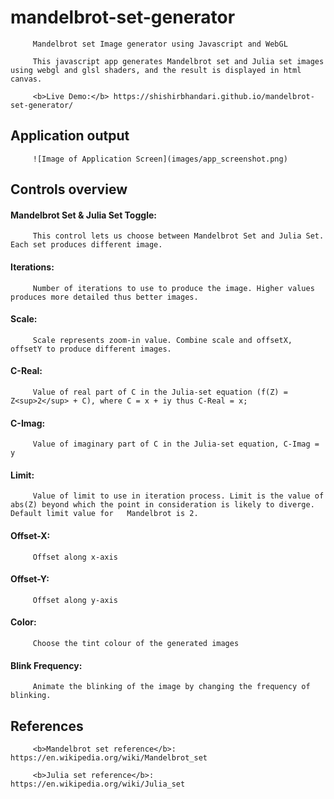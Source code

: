 # mandelbrot-set-generator
         Mandelbrot set Image generator using Javascript and WebGL

         This javascript app generates Mandelbrot set and Julia set images using webgl and glsl shaders, and the result is displayed in html canvas.

         <b>Live Demo:</b> https://shishirbhandari.github.io/mandelbrot-set-generator/

## Application output
         ![Image of Application Screen](images/app_screenshot.png)

## Controls overview
#### Mandelbrot Set & Julia Set Toggle:
         This control lets us choose between Mandelbrot Set and Julia Set. Each set produces different image.
#### Iterations:
         Number of iterations to use to produce the image. Higher values produces more detailed thus better images.
#### Scale:
         Scale represents zoom-in value. Combine scale and offsetX, offsetY to produce different images.
#### C-Real:
         Value of real part of C in the Julia-set equation (f(Z) = Z<sup>2</sup> + C), where C = x + iy thus C-Real = x;
#### C-Imag:
         Value of imaginary part of C in the Julia-set equation, C-Imag = y
#### Limit:
         Value of limit to use in iteration process. Limit is the value of abs(Z) beyond which the point in consideration is likely to diverge. Default limit value for   Mandelbrot is 2.
#### Offset-X:
         Offset along x-axis
#### Offset-Y:
         Offset along y-axis
#### Color:
         Choose the tint colour of the generated images
#### Blink Frequency:
         Animate the blinking of the image by changing the frequency of blinking.


## References
         <b>Mandelbrot set reference</b>: https://en.wikipedia.org/wiki/Mandelbrot_set

         <b>Julia set reference</b>: https://en.wikipedia.org/wiki/Julia_set
